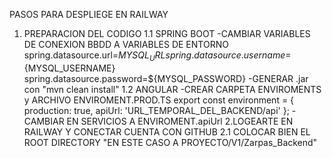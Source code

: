 PASOS PARA DESPLIEGE EN RAILWAY

1. PREPARACION DEL CODIGO
	1.1 SPRING BOOT
		-CAMBIAR VARIABLES DE CONEXION BBDD A VARIABLES DE ENTORNO 
			spring.datasource.url=${MYSQL_URL}
			spring.datasource.username=${MYSQL_USERNAME}
			spring.datasource.password=${MYSQL_PASSWORD}
		-GENERAR .jar con "mvn clean install"
	1.2 ANGULAR
		-CREAR CARPETA ENVIROMENTS y ARCHIVO ENVIROMENT.PROD.TS
			export const environment = {
  			production: true,
  			apiUrl: 'URL_TEMPORAL_DEL_BACKEND/api'
			};
		-CAMBIAR EN SERVICIOS A ENVIROMENT.apiUrl
2.LOGEARTE EN RAILWAY Y CONECTAR CUENTA CON GITHUB
	2.1 COLOCAR BIEN EL ROOT DIRECTORY "EN ESTE CASO A PROYECTO/V1/Zarpas_Backend"